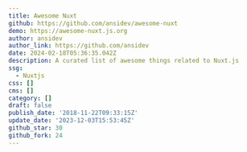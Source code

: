 ```yaml
---
title: Awesome Nuxt
github: https://github.com/ansidev/awesome-nuxt
demo: https://awesome-nuxt.js.org
author: ansidev
author_link: https://github.com/ansidev
date: 2024-02-18T05:36:35.042Z
description: A curated list of awesome things related to Nuxt.js
ssg:
  - Nuxtjs
css: []
cms: []
category: []
draft: false
publish_date: '2018-11-22T09:33:15Z'
update_date: '2023-12-03T15:53:45Z'
github_star: 30
github_fork: 24
---
```

